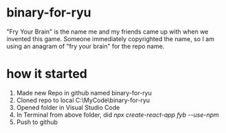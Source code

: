 # binary-for-ryu
"Fry Your Brain" is the name me and my friends came up with when we invented this game. Someone immediately copyrighted the name, so I am using an anagram of "fry your brain" for the repo name.

# how it started
1. Made new Repo in github named binary-for-ryu
1. Cloned repo to local C:\MyCode\binary-for-ryu
1. Opened folder in Visual Studio Code
1. In Terminal from above folder, did *npx create-react-app fyb --use-npm*
1. Push to github
